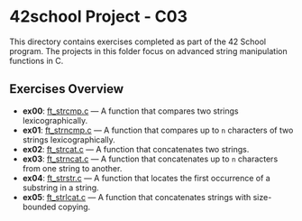 # 42school Project - C03

This directory contains exercises completed as part of the 42 School program. The projects in this folder focus on advanced string manipulation functions in C.

## Exercises Overview

- **ex00**: [ft_strcmp.c](./ex00/ft_strcmp.c) — A function that compares two strings lexicographically.
- **ex01**: [ft_strncmp.c](./ex01/ft_strncmp.c) — A function that compares up to `n` characters of two strings lexicographically.
- **ex02**: [ft_strcat.c](./ex02/ft_strcat.c) — A function that concatenates two strings.
- **ex03**: [ft_strncat.c](./ex03/ft_strncat.c) — A function that concatenates up to `n` characters from one string to another.
- **ex04**: [ft_strstr.c](./ex04/ft_strstr.c) — A function that locates the first occurrence of a substring in a string.
- **ex05**: [ft_strlcat.c](./ex05/ft_strlcat.c) — A function that concatenates strings with size-bounded copying.
